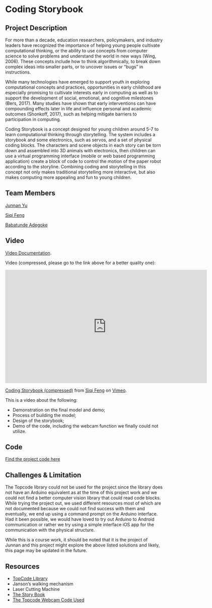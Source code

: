 # Coding Storybook

## Project Description
For more than a decade, education researchers, policymakers, and industry leaders have recognized the importance of helping young people cultivate computational thinking, or the ability to use concepts from computer science to solve problems and understand the world in new ways (Wing, 2006). These concepts include how to think algorithmically, to break down complex ideas into smaller parts, or to uncover issues or “bugs” in instructions. 

While many technologies have emerged to support youth in exploring computational concepts and practices, opportunities in early childhood are especially promising to cultivate interests early in computing as well as to support the development of social, emotional, and cognitive milestones (Bers, 2017). Many studies have shown that early interventions can have compounding effects later in life and influence personal and academic outcomes (Shonkoff, 2017), such as helping mitigate barriers to participation in computing. 

Coding Storybook is a concept designed for young children around 5-7 to learn computational thinking through storytelling. The system includes a storybook and some electronics, such as servos, and a set of physical coding blocks. The characters and scene objects in each story can be torn down and assembled into 3D animals with electronics, then children can use a virtual programming interface (mobile or web based programming application) create a block of code to control the motion of the paper robot according to the storyline. Combining coding and storytelling in this concept not only makes traditional storytelling more interactive, but also makes computing more appealing and fun to young children.

## Team Members
[Junnan Yu](https://github.com/Junnanyu)

[Siqi Feng](https://github.com/Siqi77feng)

[Babatunde Adegoke](https://github.com/degokay)

## Video

[Video Documentation](https://drive.google.com/file/d/1SnbOF03V54Yr7fD-71VLAi23hSaWVULb/view?usp=sharing).

Video (compressed, please go to the link above for a better quality one):
<iframe src="https://player.vimeo.com/video/268519887" width="640" height="360" frameborder="0" webkitallowfullscreen mozallowfullscreen allowfullscreen></iframe>
<p><a href="https://vimeo.com/268519887">Coding Storybook (compressed)</a> from <a href="https://vimeo.com/user7313813">Siqi Feng</a> on <a href="https://vimeo.com">Vimeo</a>.</p>

This is a video about the following:
- Demonstration on the final model and demo;
- Process of building the model;
- Design of the storybook;
- Demo of the code, including the webcam function we finally could not utilize.

## Code
[Find the project code here](https://github.com/degokay/Coding-Storybook/blob/master/Project%20code)

## Challenges & Limitation
The Topcode library could not be used for the project since the library does not have an Arduino equivalent as at the time of this project work and we could not find a better computer vision library that could read code blocks. While trying the project out, we used different resources most of which are not documented because we could not find success with them and eventually, we end up using a command prompt on the Arduino interface. Had it been possible, we would have loved to try out Arduino to Android communication or rather we try using a simple interface iOS app for the communication with the physical structure. 

While this is a course work, it should be noted that it is the project of Junnan and this project might explore the above listed solutions and likely, this page may be updated in the future. 


## Resources
- [TopCode Library](http://users.eecs.northwestern.edu/~mhorn/topcodes/)
- Janson’s walking mechanism
- Laser Cutting Machine 
- [The Story Book](https://github.com/degokay/Coding-Storybook/blob/master/Coding%20Storybook%20v2.pdf)
- [The Topcode Webcam Code Used](https://github.com/degokay/Coding-Storybook/blob/master/Webcam%20Code)



